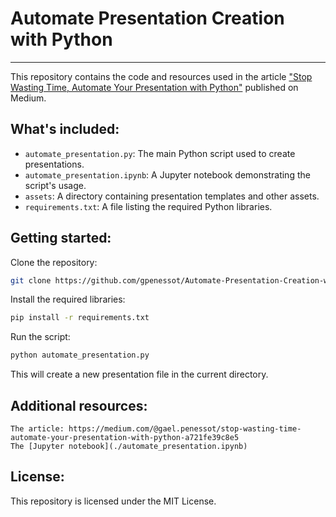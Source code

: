 # Automate Presentation Creation with Python
---

This repository contains the code and resources used in the article ["Stop Wasting Time, Automate Your Presentation with Python"](https://medium.com/@gael.penessot/stop-wasting-time-automate-your-presentation-with-python-a721fe39c8e5) published on Medium.

## What's included:

* `automate_presentation.py`: The main Python script used to create presentations.
* `automate_presentation.ipynb`: A Jupyter notebook demonstrating the script's usage.
* `assets`: A directory containing presentation templates and other assets.
* `requirements.txt`: A file listing the required Python libraries.

## Getting started:

Clone the repository:

```bash
git clone https://github.com/gpenessot/Automate-Presentation-Creation-with-Python.git
```

Install the required libraries:
```bash
pip install -r requirements.txt
```

Run the script:

```bash
python automate_presentation.py
```

This will create a new presentation file in the current directory.

## Additional resources:

    The article: https://medium.com/@gael.penessot/stop-wasting-time-automate-your-presentation-with-python-a721fe39c8e5
    The [Jupyter notebook](./automate_presentation.ipynb)

## License:

This repository is licensed under the MIT License.
